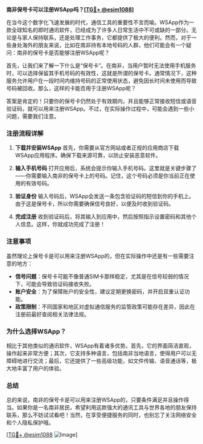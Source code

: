 **南非保号卡可以注册WSApp吗？[[TG💪+ @esim1088](https://t.me/s/esim1088)]**

在当今这个数字化飞速发展的时代，通信工具的重要性不言而喻。WSApp作为一款全球知名的即时通讯软件，已经成为了许多人日常生活中不可或缺的一部分。无论是与家人保持联系，还是处理工作事务，它都提供了极大的便利。然而，对于一些身处海外的朋友来说，比如在南非持有本地号码的人群，他们可能会有一个疑问：南非的保号卡是否能够注册WSApp呢？

首先，让我们来了解一下什么是“保号卡”。在南非，当用户暂时无法使用手机服务时，可以选择保留其手机号码的有效性，这就是所谓的保号卡。通常情况下，这种服务允许用户在一段时间内维持号码的正常使用状态，避免因长时间未使用而导致号码被回收。那么，这样的卡能否用于注册WSApp呢？

答案是肯定的！只要你的保号卡仍然处于有效期内，并且能够正常接收短信或语音验证码，就可以用来注册WSApp。不过，在实际操作过程中，可能会遇到一些小问题，需要我们注意。

### 注册流程详解

1. **下载并安装WSApp**
   首先，你需要从官方网站或者正规的应用商店下载WSApp应用程序。确保下载来源可靠，以防止安装恶意软件。

2. **输入手机号码**
   打开应用后，系统会提示你输入手机号码。这里就是关键步骤了——你需要输入南非的保号卡上的号码。记住，这个号码必须是你当前正在使用的有效号码。

3. **验证身份**
   输入号码后，WSApp会发送一条包含验证码的短信到你的手机上。由于这是保号卡，所以你需要确保信号良好，以便及时收到验证码。

4. **完成注册**
   收到验证码后，将其输入到应用中，然后按照指示设置密码和其他个人信息。这样，你就成功完成了注册！

### 注意事项

虽然理论上保号卡是可以用来注册WSApp的，但在实际操作中还是有一些需要注意的地方：

- **信号问题**：保号卡可能不像普通SIM卡那样稳定，尤其是在信号较弱的情况下，可能会导致验证码接收失败。
- **账户安全**：为了保障账户的安全性，建议定期更换密码，并开启双重认证功能。
- **政策限制**：不同国家和地区对虚拟通信服务的监管政策可能存在差异，因此在注册前最好查阅相关法律法规。

### 为什么选择WSApp？

相比于其他类似的通讯软件，WSApp有着诸多优势。首先，它的界面简洁直观，操作起来非常方便；其次，它支持多种语言，包括南非当地语言，使得用户可以无障碍地进行交流；最后，它还提供了一些高级功能，如文件传输、语音通话等，极大地丰富了用户的体验。

### 总结

总的来说，南非的保号卡是可以用来注册WSApp的，只要条件满足并且操作得当。如果你是一名南非居民，希望利用这款强大的通讯工具与世界各地的朋友保持联系，那么不妨试试看吧！当然，在享受便捷服务的同时，也别忘了关注网络安全和个人隐私保护哦。

[[TG💪+ @esim1088](https://t.me/s/esim1088) ![Image](https://i.postimg.cc/4NQfJmqS/Snipaste-2025-05-13-00-14-12.png)]